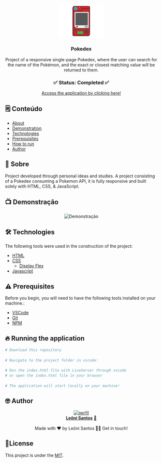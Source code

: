 <p align="center"><img src="pokedex.png" width="150px"></p>

<div align="center">
	<h3 align="center">Pokedex</h3>
	<p align="center">Project of a responsive single-page Pokedex, where the user can search for the name of the Pokémon, and the exact or closest matching value will be returned to them.</p>
</div>
<h3  align="center">
		✅ Status: Completed ✅
</h3>
<div align="center">
<a href="#">Access the application by clicking here!</a>
</div>

## 🗒️ Conteúdo

- [About](#-Sobre)
- [Demonstration](#-Demonstração)
- [Technologies](#-tecnologias)
- [Prerequisites](#-Pré-requisitos)
- [How to run](#-Rodando-a-aplicação)
- [Author](#-Autor)

## 📖 Sobre
Project developed through personal ideas and studies. A project consisting of a Pokedex consuming a Pokemon API, it is fully responsive and built solely with HTML, CSS, & JavaScript.

## 📺 Demonstração

<p align="center">
  <img alt="Demonstração" src="exemplar2.gif" width="900">
</p>

## 🛠 Technologies

The following tools were used in the construction of the project:

- [HTML](https://developer.mozilla.org/pt-BR/docs/Web/HTML)
- [CSS](https://developer.mozilla.org/pt-BR/docs/Web/CSS)
  - [Display Flex](https://developer.mozilla.org/en-US/docs/Learn/CSS/CSS_layout/Flexbox)
- [Javascript](https://developer.mozilla.org/pt-BR/docs/Web/JavaScript)

## ⚠️ Prerequisites

Before you begin, you will need to have the following tools installed on your machine.:

- [VSCode](https://code.visualstudio.com/)
- [Git](https://git-scm.com)
- [NPM](https://www.npmjs.com)


## 🔥 Running the application

```bash
# Download this repository

# Navigate to the project folder in vscode:

# Run the index.html file with LiveServer through vscode
# or open the index.html file in your browser

# The application will start locally on your machine!
```

<!-- AUTOR -->

## 🤓 Author

<div align="center" >
<a href="https://www.linkedin.com/in/leonisantos/">
 <img src="https://avatars.githubusercontent.com/u/110071892?v=4" width="200px;" alt="perfil"/>
 <br />
 <b>Leôni Santos</b></a> <a href="https://www.linkedin.com/in/leonisantos/" title="Linkedin">🚀
</a>
 <br />
 <br />
Made with ❤️ by Leôni Santos 👋🏽 Get in touch!

</div>

## 📕License

This project is under the [MIT](./LICENSE).
